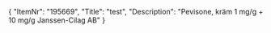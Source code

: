 {
  "ItemNr": "195669",
  "Title": "test",
  "Description": "Pevisone, kräm 1 mg/g + 10 mg/g Janssen-Cilag AB"
}